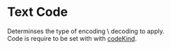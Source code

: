 # Text Code

Determinses the type of encoding \ decoding to apply.  
Code is require to be set with with [codeKind](../codeKind/index.html).